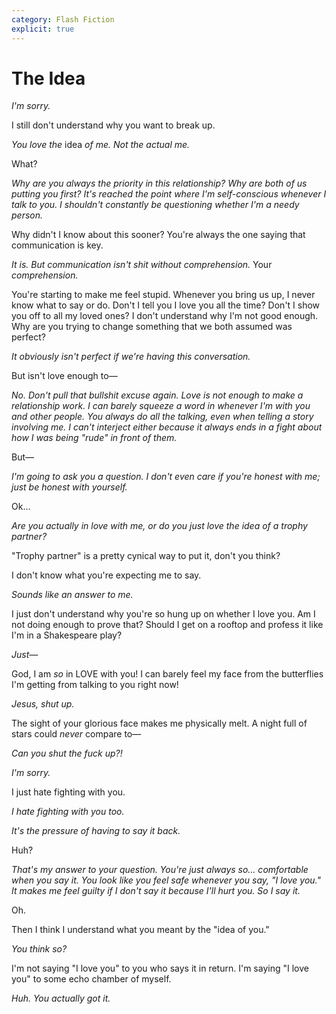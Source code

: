 ```yaml
---
category: Flash Fiction
explicit: true
---
```


# The Idea

*I'm sorry.*

I still don't understand why you want to break up.

*You love the* idea *of me. Not the actual me.*

What?

*Why are you always the priority in this relationship? Why are both of us putting you first? It's reached the point where I'm self-conscious whenever I talk to you. I shouldn't constantly be questioning whether I'm a needy person.*

Why didn't I know about this sooner? You're always the one saying that communication is key.

*It is. But communication isn't shit without comprehension.* Your *comprehension.*

You're starting to make me feel stupid. Whenever you bring us up, I never know what to say or do. Don't I tell you I love you all the time? Don't I show you off to all my loved ones? I don't understand why I'm not good enough. Why are you trying to change something that we both assumed was perfect?

*It obviously isn't perfect if we're having this conversation.*

But isn't love enough to&mdash;

*No. Don't pull that bullshit excuse again. Love is not enough to make a relationship work. I can barely squeeze a word in whenever I'm with you and other people. You always do all the talking, even when telling a story involving me. I can't interject either because it always ends in a fight about how I was being "rude" in front of them.*

But&mdash;

*I'm going to ask you a question. I don't even care if you're honest with me; just be honest with yourself.*

Ok&mldr;

*Are you actually in love with me, or do you just love the idea of a trophy partner?*

"Trophy partner" is a pretty cynical way to put it, don't you think?

I don't know what you're expecting me to say.

*Sounds like an answer to me.*

I just don't understand why you're so hung up on whether I love you. Am I not doing enough to prove that? Should I get on a rooftop and profess it like I'm in a Shakespeare play?

*Just&mdash;*

God, I am *so* in LOVE with you! I can barely feel my face from the butterflies I'm getting from talking to you right now!

*Jesus, shut up.*

The sight of your glorious face makes me physically melt. A night full of stars could *never* compare to&mdash;

*Can you shut the fuck up?!*

*I'm sorry.*

I just hate fighting with you.

*I hate fighting with you too.*

*It's the pressure of having to say it back.*

Huh?

*That's my answer to your question. You're just always so… comfortable when you say it. You look like you feel safe whenever you say, "I love you." It makes me feel guilty if I don't say it because I'll hurt you. So I say it.*

Oh.

Then I think I understand what you meant by the "idea of you."

*You think so?*

I'm not saying "I love you" to you who says it in return. I'm saying "I love you" to some echo chamber of myself.

*Huh. You actually got it.*
